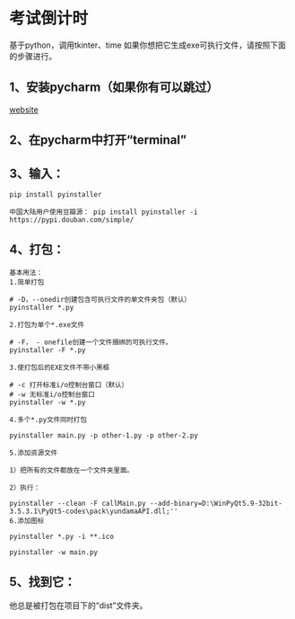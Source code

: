 # 考试倒计时
基于python，调用tkinter、time
如果你想把它生成exe可执行文件，请按照下面的步骤进行。

## 1、安装pycharm（如果你有可以跳过）

[website](https://www.jetbrains.com/pycharm/download/#section=windows)


## 2、在pycharm中打开“terminal”

## 3、输入：

```
pip install pyinstaller
```
```
中国大陆用户使用豆瓣源： pip install pyinstaller -i https://pypi.douban.com/simple/
```

## 4、打包：

```
基本用法：
1.简单打包

# -D，--onedir创建包含可执行文件的单文件夹包（默认）
pyinstaller *.py

2.打包为单个*.exe文件

# -F， - onefile创建一个文件捆绑的可执行文件。
pyinstaller -F *.py

3.使打包后的EXE文件不带小黑框

# -c 打开标准i/o控制台窗口（默认）
# -w 无标准i/o控制台窗口
pyinstaller -w *.py

4.多个*.py文件同时打包

pyinstaller main.py -p other-1.py -p other-2.py

5.添加资源文件

1）把所有的文件都放在一个文件夹里面。

2）执行：

pyinstaller --clean -F callMain.py --add-binary=D:\WinPyQt5.9-32bit-3.5.3.1\PyQt5-codes\pack\yundamaAPI.dll;''
6.添加图标

pyinstaller *.py -i **.ico
```
```
pyinstaller -w main.py
```

## 5、找到它：
他总是被打包在项目下的“dist”文件夹。
